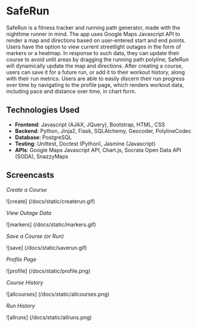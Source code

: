 # SafeRun

SafeRun is a fitness tracker and running path generator, made with the nighttime runner in mind. The app uses Google Maps Javascript API to render a map and directions based on user-entered start and end points. Users have the option to view current streetlight outages in the form of markers or a heatmap. In response to such data, they can update their course to avoid unlit areas by dragging the running path polyline; SafeRun will dynamically update the map and directions. After creating a course, users can save it for a future run, or add it to their workout history, along with their run metrics. Users are able to easily discern their run progress over time by navigating to the profile page, which renders workout data, including pace and distance over time, in chart form.  

## Technologies Used

- **Frontend**: Javascript (AJAX, JQuery), Bootstrap, HTML, CSS
- **Backend**: Python, Jinja2, Flask, SQLAlchemy, Geocoder, PolylineCodec
- **Database**: PostgreSQL
- **Testing**: Unittest, Doctest (Python), Jasmine (Javascript)
- **APIs**: Google Maps Javascript API, Chart.js, Socrata Open Data API (SODA), SnazzyMaps

 ## Screencasts

*Create a Course*


![create]
(/docs/static/createrun.gif)


*View Outage Data*


![markers]
(/docs/static/markers.gif)


*Save a Course (or Run)*


![save]
(/docs/static/saverun.gif)



*Profile Page*


![profile]
(/docs/static/profile.png) 


*Course History*


![allcourses]
(/docs/static/allcourses.png) 


*Run History*


![allruns]
(/docs/static/allruns.png) 





